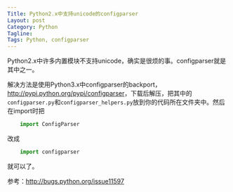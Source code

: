 ```yaml
---
Title: Python2.x中支持unicode的configparser
Layout: post
Category: Python
Tagline: 
Tags: Python, configparser
---
```


Python2.x中许多内置模块不支持unicode，确实是很烦的事。configparser就是其中之一。

解决方法是使用Python3.x中configparser的backport，<http://pypi.python.org/pypi/configparser>，下载后解压，把其中的`configparser.py`和`configparser_helpers.py`放到你的代码所在文件夹中。然后在import时把

```py
    import ConfigParser
```

改成

```py
    import configparser
```

就可以了。

参考：<http://bugs.python.org/issue11597>
